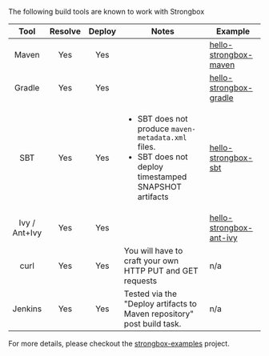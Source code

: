 The following build tools are known to work with Strongbox

|  Tool   | Resolve | Deploy | Notes  | Example |
|:-------:|:-------:|:------:|--------|---------|
| Maven   |   Yes   |  Yes   |        | [hello-strongbox-maven](https://github.com/strongbox/strongbox-examples/tree/master/hello-strongbox-maven) |
| Gradle  |   Yes   |  Yes   |        | [hello-strongbox-gradle](https://github.com/strongbox/strongbox-examples/tree/master/hello-strongbox-gradle) |
| SBT     |   Yes   |  Yes   | <ul><li>SBT does not produce `maven-metadata.xml` files.</li><li>SBT does not deploy timestamped SNAPSHOT artifacts</li></ul> | [hello-strongbox-sbt](https://github.com/strongbox/strongbox-examples/tree/master/hello-strongbox-sbt) |
| Ivy /<br/> Ant+Ivy |   Yes   |  Yes   |        | [hello-strongbox-ant-ivy](https://github.com/strongbox/strongbox-examples/tree/master/hello-strongbox-ant-ivy) |
| curl    |   Yes   |  Yes   | You will have to craft your own HTTP PUT and GET requests | n/a |
| Jenkins |   Yes   |  Yes   | Tested via the "Deploy artifacts to Maven repository" post build task. | n/a |


For more details, please checkout the [strongbox-examples](https://github.com/strongbox/strongbox-examples) project.
